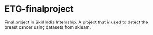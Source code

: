 # ETG-finalproject
Final project in Skill India Internship. A project that is used to detect the breast cancer using datasets from sklearn.
